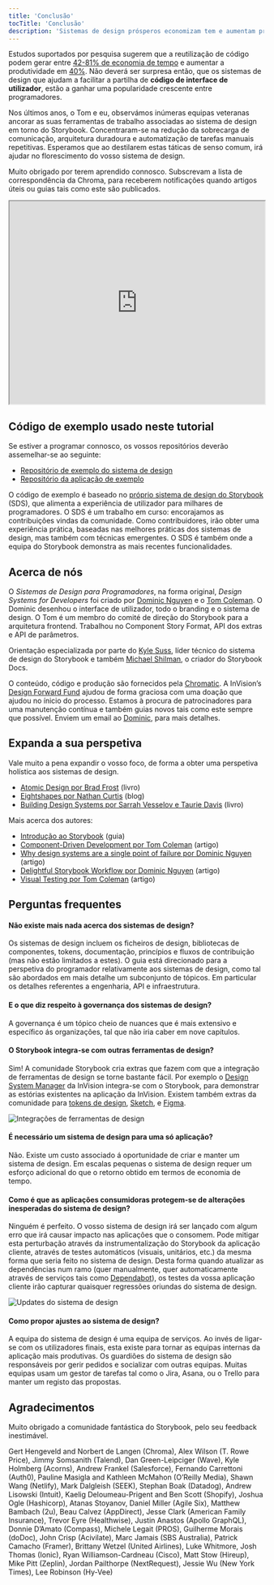 ```yaml
---
title: 'Conclusão'
tocTitle: 'Conclusão'
description: 'Sistemas de design prósperos economizam tem e aumentam produtividade'
---
```


Estudos suportados por pesquisa sugerem que a reutilização de código podem gerar entre [42-81% de economia de tempo](https://www.researchgate.net/publication/3188437_Evaluating_Software_Reuse_Alternatives_A_Model_and_Its_Application_to_an_Industrial_Case_Study?ev=publicSearchHeader&_sg=g8WraNGZNGPw0R-1-jGpy0XwUDeAr3qb472J6lhisyQ3l24pSmndO6anMdX2L3HdWHifsczPegR9wjA) e aumentar a produtividade em [40%](http://www.cin.ufpe.br/~in1045/papers/art03.pdf). Não deverá ser surpresa então, que os sistemas de design que ajudam a facilitar a partilha de **código de interface de utilizador**, estão a ganhar uma popularidade crescente entre programadores.

Nos últimos anos, o Tom e eu, observámos inúmeras equipas veteranas ancorar as suas ferramentas de trabalho associadas ao sistema de design em torno do Storybook. Concentraram-se na redução da sobrecarga de comunicação, arquitetura duradoura e automatização de tarefas manuais repetitivas. Esperamos que ao destilarem estas táticas de senso comum, irá ajudar no florescimento do vosso sistema de design.

Muito obrigado por terem aprendido connosco. Subscrevam a lista de correspondência da Chroma, para receberem notificações quando artigos úteis ou guias tais como este são publicados.

<iframe style="height:400px;width:100%;max-width:800px;margin:0px auto;" src="https://upscri.be/bface0?as_embed"></iframe>

## Código de exemplo usado neste tutorial

Se estiver a programar connosco, os vossos repositórios deverão assemelhar-se ao seguinte:

- [Repositório de exemplo do sistema de design](https://github.com/chromaui/learnstorybook-design-system)
- [Repositório da aplicação de exemplo](https://github.com/chromaui/learnstorybook-design-system-example-app)

O código de exemplo é baseado no [próprio sistema de design do Storybook](https://github.com/storybookjs/design-system) (SDS), que alimenta a experiência de utilizador para milhares de programadores. O SDS é um trabalho em curso: encorajamos as contribuições vindas da comunidade. Como contribuidores, irão obter uma experiência prática, baseadas nas melhores práticas dos sistemas de design, mas também com técnicas emergentes. O SDS é também onde a equipa do Storybook demonstra as mais recentes funcionalidades.

## Acerca de nós

O _Sistemas de Design para Programadores_, na forma original, _Design Systems for Developers_ foi criado por [Dominic Nguyen](https://twitter.com/domyen) e o [Tom Coleman](https://twitter.com/tmeasday).
O Dominic desenhou o interface de utilizador, todo o branding e o sistema de design. O Tom é um membro do comité de direção do Storybook para a arquitetura frontend. Trabalhou no Component Story Format, API dos extras e API de parâmetros.

Orientação especializada por parte do [Kyle Suss](https://github.com/kylesuss), líder técnico do sistema de design do Storybook e também [Michael Shilman](https://twitter.com/mshilman), o criador do Storybook Docs.

O conteúdo, código e produção são fornecidos pela [Chromatic](https://www.chromatic.com/). A InVision’s [Design Forward Fund](https://www.invisionapp.com/design-forward-fund) ajudou de forma graciosa com uma doação que ajudou no ínicio do processo. Estamos à procura de patrocinadores para uma manutenção contínua e também guias novos tais como este sempre que possível. Enviem um email ao [Dominic](mailto:dom@chromatic.com), para mais detalhes.

## Expanda a sua perspetiva

Vale muito a pena expandir o vosso foco, de forma a obter uma perspetiva holística aos sistemas de design.

- [Atomic Design por Brad Frost](http://atomicdesign.bradfrost.com/) (livro)
- [Eightshapes por Nathan Curtis](https://medium.com/eightshapes-llc/tagged/design-systems) (blog)
- [Building Design Systems por Sarrah Vesselov e Taurie Davis](https://www.amazon.com/Building-Design-Systems-Experiences-Language/dp/148424513X) (livro)

Mais acerca dos autores:

- [Introdução ao Storybook](http://learnstorybook.com/intro-to-storybook) (guia)
- [Component-Driven Development por Tom Coleman](https://blog.hichroma.com/component-driven-development-ce1109d56c8e) (artigo)
- [Why design systems are a single point of failure por Dominic Nguyen](https://blog.hichroma.com/why-design-systems-are-a-single-point-of-failure-ec9d30c107c2) (artigo)
- [Delightful Storybook Workflow por Dominic Nguyen](https://blog.hichroma.com/the-delightful-storybook-workflow-b322b76fd07) (artigo)
- [Visual Testing por Tom Coleman](https://blog.hichroma.com/visual-testing-the-pragmatic-way-to-test-uis-18c8da617ecf) (artigo)

## Perguntas frequentes

#### Não existe mais nada acerca dos sistemas de design?

Os sistemas de design incluem os ficheiros de design, bibliotecas de componentes, tokens, documentação, princípios e fluxos de contribuição (mas não estão limitados a estes). O guia está direcionado para a perspetiva do programador relativamente aos sistemas de design, como tal são abordados em mais detalhe um subconjunto de tópicos. Em particular os detalhes referentes a engenharia, API e infraestrutura.

#### E o que diz respeito à governança dos sistemas de design?

A governança é um tópico cheio de nuances que é mais extensivo e específico ás organizações, tal que não iria caber em nove capítulos.

#### O Storybook integra-se com outras ferramentas de design?

Sim! A comunidade Storybook cria extras que fazem com que a integração de ferramentas de design se torne bastante fácil. Por exemplo o [Design System Manager](https://www.invisionapp.com/design-system-manager) da InVision integra-se com o Storybook, para demonstrar as estórias existentes na aplicação da InVision. Existem também extras da comunidade para [tokens de design](https://github.com/UX-and-I/storybook-design-token), [Sketch](https://github.com/chrisvxd/story2sketch), e [Figma](https://github.com/pocka/storybook-addon-designs).

![Integrações de ferramentas de design](/design-systems-for-developers/storybook-integrations-design.jpg)

#### É necessário um sistema de design para uma só aplicação?

Não. Existe um custo associado á oportunidade de criar e manter um sistema de design. Em escalas pequenas o sistema de design requer um esforço adicional do que o retorno obtido em termos de economia de tempo.

#### Como é que as aplicações consumidoras protegem-se de alterações inesperadas do sistema de design?

Ninguém é perfeito. O vosso sistema de design irá ser lançado com algum erro que irá causar impacto nas aplicações que o consomem. Pode mitigar esta perturbação através da instrumentalização do Storybook da aplicação cliente, através de testes automáticos (visuais, unitários, etc.) da mesma forma que seria feito no sistema de design. Desta forma quando atualizar as dependências num ramo (quer manualmente, quer automaticamente através de serviços tais como [Dependabot](https://dependabot.com/)), os testes da vossa aplicação cliente irão capturar quaisquer regressões oriundas do sistema de design.

![Updates do sistema de design](/design-systems-for-developers/design-system-update.png)

#### Como propor ajustes ao sistema de design?

A equipa do sistema de design é uma equipa de serviços. Ao invés de ligar-se com os utilizadores finais, esta existe para tornar as equipas internas da aplicação mais produtivas. Os guardiões do sistema de design são responsáveis por gerir pedidos e socializar com outras equipas. Muitas equipas usam um gestor de tarefas tal como o Jira, Asana, ou o Trello para manter um registo das propostas.

## Agradecimentos

Muito obrigado a comunidade fantástica do Storybook, pelo seu feedback inestimável.

Gert Hengeveld and Norbert de Langen (Chroma), Alex Wilson (T. Rowe Price), Jimmy Somsanith (Talend), Dan Green-Leipciger (Wave), Kyle Holmberg (Acorns), Andrew Frankel (Salesforce), Fernando Carrettoni (Auth0), Pauline Masigla and Kathleen McMahon (O’Reilly Media), Shawn Wang (Netlify), Mark Dalgleish (SEEK), Stephan Boak (Datadog), Andrew Lisowski (Intuit), Kaelig Deloumeau-Prigent and Ben Scott (Shopify), Joshua Ogle (Hashicorp), Atanas Stoyanov, Daniel Miller (Agile Six), Matthew Bambach (2u), Beau Calvez (AppDirect), Jesse Clark (American Family Insurance), Trevor Eyre (Healthwise), Justin Anastos (Apollo GraphQL), Donnie D’Amato (Compass), Michele Legait (PROS), Guilherme Morais (doDoc), John Crisp (Acivilate), Marc Jamais (SBS Australia), Patrick Camacho (Framer), Brittany Wetzel (United Airlines), Luke Whitmore, Josh Thomas (Ionic), Ryan Williamson-Cardneau (Cisco), Matt Stow (Hireup), Mike Pitt (Zeplin), Jordan Pailthorpe (NextRequest), Jessie Wu (New York Times), Lee Robinson (Hy-Vee)
